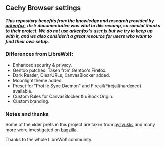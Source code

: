 ## Cachy Browser settings

##### This repository benefits from the knowledge and research provided by [arkenfox](https://github.com/arkenfox), their documentation was vital to this revamp, so special thanks to their project. We do not use arkenfox's user.js but we try to keep up with it, and we also consider it a great resource for users who want to find their own setup.

### Differences from LibreWolf:

- Enhanced security & privacy.
- Gentoo patches. Taken from Gentoo's Firefox.
- Dark Reader, ClearURLs, CanvasBlocker added.
- Moonlight theme added.
- Preset for "Profile Sync Daemon" and Firejail/Firejail(hardened) available.
- Custom Rules for CanvasBlocker & uBlock Origin.
- Custom branding.

### Notes and thanks

Some of the older prefs in this project are taken from [pyllyukko](https://github.com/pyllyukko/user.js/) and many more were investigated on [bugzilla](https://bugzilla.mozilla.org/home).

Thanks to the whole LibreWolf community.
